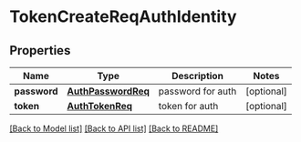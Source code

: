 # TokenCreateReqAuthIdentity

## Properties
Name | Type | Description | Notes
------------ | ------------- | ------------- | -------------
**password** | [**AuthPasswordReq**](AuthPasswordReq.md) | password for auth | [optional] 
**token** | [**AuthTokenReq**](AuthTokenReq.md) | token for auth | [optional] 

[[Back to Model list]](../README.md#documentation-for-models) [[Back to API list]](../README.md#documentation-for-api-endpoints) [[Back to README]](../README.md)



